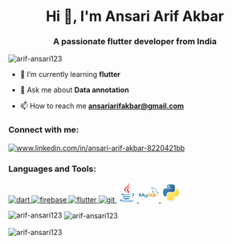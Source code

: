 <h1 align="center">Hi 👋, I'm Ansari Arif Akbar</h1>
<h3 align="center">A passionate flutter developer from India</h3>


<p align="left"> <img src="https://komarev.com/ghpvc/?username=arif-ansari123&label=Profile%20views&color=0e75b6&style=flat" alt="arif-ansari123" /> </p>

- 🌱 I’m currently learning **flutter**

- 💬 Ask me about **Data annotation**

- 📫 How to reach me **ansariarifakbar@gmail.com**

<h3 align="left">Connect with me:</h3>
<p align="left">
<a href="https://linkedin.com/in/www.linkedin.com/in/ansari-arif-akbar-8220421bb" target="blank"><img align="center" src="https://raw.githubusercontent.com/rahuldkjain/github-profile-readme-generator/master/src/images/icons/Social/linked-in-alt.svg" alt="www.linkedin.com/in/ansari-arif-akbar-8220421bb" height="30" width="40" /></a>
</p>

<h3 align="left">Languages and Tools:</h3>
<p align="left"> <a href="https://dart.dev" target="_blank" rel="noreferrer"> <img src="https://www.vectorlogo.zone/logos/dartlang/dartlang-icon.svg" alt="dart" width="40" height="40"/> </a> <a href="https://firebase.google.com/" target="_blank" rel="noreferrer"> <img src="https://www.vectorlogo.zone/logos/firebase/firebase-icon.svg" alt="firebase" width="40" height="40"/> </a> <a href="https://flutter.dev" target="_blank" rel="noreferrer"> <img src="https://www.vectorlogo.zone/logos/flutterio/flutterio-icon.svg" alt="flutter" width="40" height="40"/> </a> <a href="https://git-scm.com/" target="_blank" rel="noreferrer"> <img src="https://www.vectorlogo.zone/logos/git-scm/git-scm-icon.svg" alt="git" width="40" height="40"/> </a> <a href="https://www.java.com" target="_blank" rel="noreferrer"> <img src="https://raw.githubusercontent.com/devicons/devicon/master/icons/java/java-original.svg" alt="java" width="40" height="40"/> </a> <a href="https://www.mysql.com/" target="_blank" rel="noreferrer"> <img src="https://raw.githubusercontent.com/devicons/devicon/master/icons/mysql/mysql-original-wordmark.svg" alt="mysql" width="40" height="40"/> </a> <a href="https://www.python.org" target="_blank" rel="noreferrer"> <img src="https://raw.githubusercontent.com/devicons/devicon/master/icons/python/python-original.svg" alt="python" width="40" height="40"/> </a> </p>

<p><img align="left" src="https://github-readme-stats.vercel.app/api/top-langs?username=arif-ansari123&show_icons=true&locale=en&layout=compact" alt="arif-ansari123" /></p>

<p>&nbsp;<img align="center" src="https://github-readme-stats.vercel.app/api?username=arif-ansari123&show_icons=true&locale=en" alt="arif-ansari123" /></p>

<p><img align="center" src="https://github-readme-streak-stats.herokuapp.com/?user=arif-ansari123&" alt="arif-ansari123" /></p>
